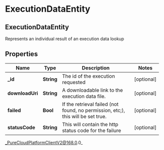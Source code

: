 # ExecutionDataEntity

## ExecutionDataEntity
Represents an individual result of an execution data lookup

## Properties

|Name | Type | Description | Notes|
|------------ | ------------- | ------------- | -------------|
| **_id** | **String** | The id of the execution requested | [optional] |
| **downloadUri** | **String** | A downloadable link to the execution data file. | [optional] |
| **failed** | **Bool** | If the retrieval failed (not found, no permission, etc;), this will be set true. | [optional] |
| **statusCode** | **String** | This will contain the http status code for the failure | [optional] |



_PureCloudPlatformClientV2@168.0.0_
